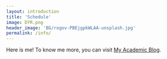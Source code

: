 ```yaml
---
layout: introduction
title: 'Schedule'
image: DYR.png
header_image: 'BG/rogov-PBEjgpkWLAA-unsplash.jpg'
permalink: /info/
---
```

<!--more-->

Here is me!
To know me more, you can visit [My Academic Blog](https://yiyi-philosophy.github.io/yiran.ding/).

